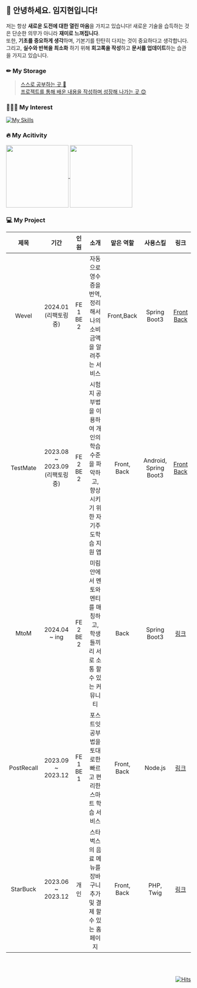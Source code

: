 ## 👋 안녕하세요. 임지현입니다!
저는 항상 **새로운 도전에 대한 열린 마음**을 가지고 있습니다! 새로운 기술을 습득하는 것은 단순한 의무가 아니라 **재미로 느껴집니다**. <br>
또한, **기초를 중요하게 생각**하며, 기본기를 탄탄히 다지는 것이 중요하다고 생각합니다. <br>
그리고, **실수와 반복을 최소화** 하기 위해 **회고록을 작성**하고 **문서를 업데이트**하는 습관을 가지고 있습니다.

### ✏ My Storage
> [스스로 공부하는 곳 🤗](https://rei050r.tistory.com/) <br>
  [프로젝트를 통해 배운 내용을 작성하며 성장해 나가는 곳 😊](https://velog.io/@mic050r)

### 💁🏻‍♀️ My Interest
<!-- <code><img height="35" src="https://skills.thijs.gg/icons?i=rust&theme=light"></code>
<code><img height="35" src="https://skills.thijs.gg/icons?i=go&theme=light"></code>
<code><img height="35" src="https://skills.thijs.gg/icons?i=spring&theme=light"></code>
<code><img height="35" src="https://skills.thijs.gg/icons?i=sequelize&theme=light"></code>
<code><img height="35" src="https://skills.thijs.gg/icons?i=redis&theme=light"></code>
<code><img height="35" src="https://skills.thijs.gg/icons?i=aws&theme=light"></code>
<code><img height="35" src="https://skills.thijs.gg/icons?i=docker&theme=light"></code>
<code><img height="35" src="https://skills.thijs.gg/icons?i=notion&theme=light"></code>
<code><img height="35" src="https://skills.thijs.gg/icons?i=obsidian&theme=dark"></code>
--> 
[![My Skills](https://skillicons.dev/icons?i=spring,hibernate,gradle,docker,linux,aws,redis,gitlab,obsidian,notion)](https://skillicons.dev)

### 🔥 My Acitivity

<a href="https://github.com/mic050r/github-readme-stats">
  <img height=170 align="center" src="https://github-readme-stats.vercel.app/api?username=mic050r" />
</a>

<a href="https://git.io/streak-stats">
  <img height=170 align="center" src="https://streak-stats.demolab.com?user=mic050r&theme=transparent" />
</a> 


### 💻 My Project

<div align="center">

| 제목 | 기간 | 인원 | 소개 | 맡은 역할 | 사용스킬 | 링크 |
| :--------: | :-----: | :---------: | :-------: | :-------: | :------: | :---------: |
| Wevel | 2024.01 <br> (리팩토링중) | FE 1 BE 2 | 자동으로 영수증을 번역, 정리해서 나의 소비금액을 알려주는 서비스 | Front,Back | Spring Boot3 | [Front](https://github.com/23JGP/Wevel_App) [Back](https://github.com/23JGP/Wevel_Server) |
| TestMate | 2023.08 ~ 2023.09<br> (리팩토링중) | FE 2 BE 2 | 시험지 공부법을 이용하여 개인의 학습 수준을 파악하고, 향상시키기 위한 자기주도학습 지원 앱 | Front, Back | Android, Spring Boot3 | [Front](https://github.com/2023-Test-mate/test-mate-android) [Back](https://github.com/2023-Test-mate/test-mate-back-ver2) |
| MtoM | 2024.04 ~ ing | FE 2 BE 2 | 미림 안에서 멘토와 멘티를 매칭하고, 학생들끼리 서로 소통 할 수 있는 커뮤니티 | Back | Spring Boot3 | [링크](https://github.com/2024-ITShow-MToM/MtoM-Back) |
| PostRecall | 2023.09 ~ 2023.12 | FE 1 BE 1 | 포스트잇 공부법을 토대로한 빠르고 편리한 스마트 학습 서비스 | Front, Back | Node.js | [링크](https://github.com/PostRecall/PostRecall-BE) |
| StarBuck | 2023.06 ~ 2023.12 | 개인 | 스타벅스의 음료 메뉴를 장바구니 추가 및 결제 할 수 있는 홈페이지 | Front, Back | PHP, Twig | [링크](https://github.com/mic050r/StarBucks) |
</div>

<br>
<br>
<p align="right">
  <a href="https://github.com/mic050r/hit-counter">
    <img src="https://hits.seeyoufarm.com/api/count/incr/badge.svg?url=https%3A%2F%2Fgithub.com%2Fmic050r%2Fhit-counter&count_bg=%23000000&title_bg=%23000000&icon=github.svg&icon_color=%23FFFFFF&title=hits&edge_flat=false" alt="Hits">
  </a>
</p>

